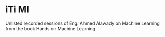 # iTi Ml

Unlisted recorded sessions of Eng. Ahmed Alawady on Machine Learning from the book Hands on Machine Learning.